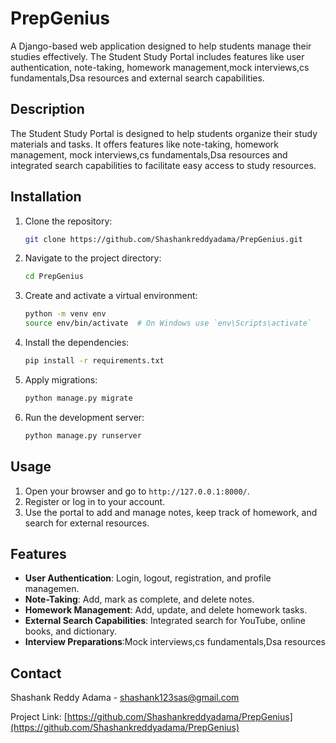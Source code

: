 # PrepGenius

A Django-based web application designed to help students manage their studies effectively. The Student Study Portal includes features like user authentication, note-taking, homework management,mock interviews,cs fundamentals,Dsa resources and external search capabilities.

## Description
The Student Study Portal is designed to help students organize their study materials and tasks. It offers features like note-taking, homework management, mock interviews,cs fundamentals,Dsa resources and integrated search capabilities to facilitate easy access to study resources.

## Installation
1. Clone the repository:
    ```sh
    git clone https://github.com/Shashankreddyadama/PrepGenius.git
    ```
2. Navigate to the project directory:
    ```sh
    cd PrepGenius
    ```
3. Create and activate a virtual environment:
    ```sh
    python -m venv env
    source env/bin/activate  # On Windows use `env\Scripts\activate`
    ```
4. Install the dependencies:
    ```sh
    pip install -r requirements.txt
    ```
5. Apply migrations:
    ```sh
    python manage.py migrate
    ```
6. Run the development server:
    ```sh
    python manage.py runserver
    ```

## Usage
1. Open your browser and go to `http://127.0.0.1:8000/`.
2. Register or log in to your account.
3. Use the portal to add and manage notes, keep track of homework, and search for external resources.

## Features
- **User Authentication**: Login, logout, registration, and profile managemen.
- **Note-Taking**: Add, mark as complete, and delete notes.
- **Homework Management**: Add, update, and delete homework tasks.
- **External Search Capabilities**: Integrated search for YouTube, online books, and dictionary.
- **Interview Preparations**:Mock interviews,cs fundamentals,Dsa resources


## Contact
 Shashank Reddy Adama - [shashank123sas@gmail.com](mailto:your-email@example.com)

Project Link: [https://github.com/Shashankreddyadama/PrepGenius](https://github.com/Shashankreddyadama/PrepGenius)
